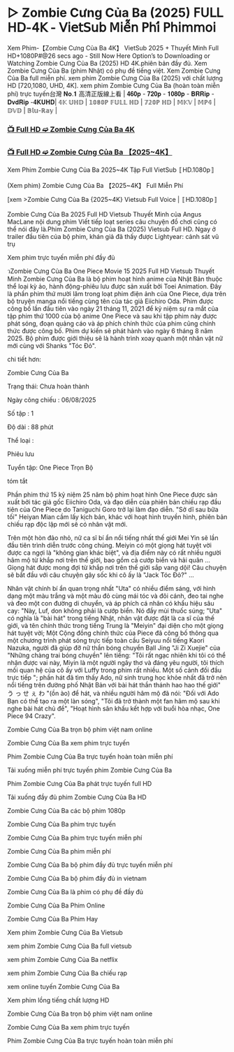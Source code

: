 # ▷ Zombie Cưng Của Ba (2025) 𝖥𝖴𝖫𝖫 𝖧𝖣-𝟦𝖪 - 𝖵𝗂𝖾𝗍𝖲𝗎𝖻 𝖬𝗂𝖾̂̃𝗇 𝖯𝗁𝗂́ 𝖯𝗁𝗂𝗆𝗆𝗈𝗂

Xem Phim-【Zombie Cưng Của Ba 4K】 VietSub 2025 + Thuyết Minh Full HD+1080P#@26 secs ago - Still Now Here Option’s to Downloading or Watching Zombie Cưng Của Ba (2025) HD 4K.phiên bản đầy đủ. Xem Zombie Cưng Của Ba (phim Nhật) có phụ đề tiếng việt. Xem Zombie Cưng Của Ba full miễn phí. xem phim Zombie Cưng Của Ba (2025) với chất lượng HD [720,1080, UHD, 4K]. xem phim Zombie Cưng Của Ba (hoàn toàn miễn phí) trực tuyến台灣 𝐍𝐨.𝟏 高清正版線上看 | 𝟒𝟔𝟎𝐩 - 𝟕𝟐𝟎𝐩 - 𝟏𝟎𝟖𝟎𝐩 - 𝐁𝐑𝐑𝐢𝐩 - 𝐃𝐯𝐝𝐑𝐢𝐩 -𝟒𝐊𝐔𝐇𝐃| 𝟜𝕂 𝕌ℍ𝔻 | 𝟙𝟘𝟠𝟘ℙ 𝔽𝕌𝕃𝕃 ℍ𝔻 | 𝟟𝟚𝟘ℙ ℍ𝔻 | 𝕄𝕂𝕍 | 𝕄ℙ𝟜 | 𝔻𝕍𝔻 | 𝔹𝕝𝕦-ℝ𝕒𝕪 |

### [📺 Full HD ➫️ Zombie Cưng Của Ba 4K](https://t.co/PD6VGxqVgF)

### [📺 Full HD ➫️ Zombie Cưng Của Ba 【2025~4K】](https://t.co/PD6VGxqVgF)

Xem Phim Zombie Cưng Của Ba 2025~4K Tập Full VietSub 〚HD.1080p〛

(Xem phim) Zombie Cưng Của Ba 【2025~4K】 Full Miễn Phí

[xem >Zombie Cưng Của Ba {2025~4K} Vietsub Full Voice | 〚HD.1080p〛

Zombie Cưng Của Ba 2025 Full HD Vietsub Thuyết Minh của Angus MacLane nội dung phim Viết tiếp loạt series câu chuyện đồ chơi cũng có thể nói đây là.Phim Zombie Cưng Của Ba (2025) Vietsub Full HD. Ngay ở trailer đầu tiên của bộ phim, khán giả đã thấy được Lightyear: cảnh sát vũ trụ

Xem phim trực tuyến miễn phí đầy đủ

วZombie Cưng Của Ba One Piece Movie 15 2025 Full HD Vietsub Thuyết Minh Zombie Cưng Của Ba là bộ phim hoạt hình anime của Nhật Bản thuộc thể loại kỳ ảo, hành động-phiêu lưu được sản xuất bởi Toei Animation. Đây là phần phim thứ mười lăm trong loạt phim điện ảnh của One Piece, dựa trên bộ truyện manga nổi tiếng cùng tên của tác giả Eiichiro Oda. Phim được công bố lần đầu tiên vào ngày 21 tháng 11, 2021 để kỷ niệm sự ra mắt của tập phim thứ 1000 của bộ anime One Piece và sau khi tập phim này được phát sóng, đoạn quảng cáo và áp phích chính thức của phim cũng chính thức được công bố. Phim dự kiến sẽ phát hành vào ngày 6 tháng 8 năm 2025. Bộ phim được giới thiệu sẽ là hành trình xoay quanh một nhân vật nữ mới cùng với Shanks "Tóc Đỏ".

chi tiết hơn:

Zombie Cưng Của Ba

Trạng thái: Chưa hoàn thành

Ngày công chiếu : 06/08/2025

Số tập : 1

Độ dài : 88 phút

Thể loại :

Phiêu lưu

Tuyển tập: One Piece Trọn Bộ

tóm tắt

Phần phim thứ 15 kỷ niệm 25 năm bộ phim hoạt hình One Piece được sản xuất bởi tác giả gốc Eiichiro Oda, và đạo diễn của phiên bản chiếu rạp đầu tiên của One Piece do Taniguchi Goro trở lại làm đạo diễn. "Sở dĩ sau bữa tối" Heiyan Mian cầm lấy kịch bản, khác với hoạt hình truyền hình, phiên bản chiếu rạp độc lập mới sẽ có nhân vật mới.

Trên một hòn đảo nhỏ, nữ ca sĩ bí ẩn nổi tiếng nhất thế giới Mei Yin sẽ lần đầu tiên trình diễn trước công chúng. Meiyin có một giọng hát tuyệt vời được ca ngợi là "không gian khác biệt", và địa điểm này có rất nhiều người hâm mộ từ khắp nơi trên thế giới, bao gồm cả cướp biển và hải quân ... Giọng hát được mong đợi từ khắp nơi trên thế giới sắp vang dội! Câu chuyện sẽ bắt đầu với câu chuyện gây sốc khi cô ấy là "Jack Tóc Đỏ?" ...

Nhân vật chính bí ẩn quan trọng nhất "Uta" có nhiều điểm sáng, với hình dạng một màu trắng và một màu đỏ cùng mái tóc và đôi cánh, đeo tai nghe và đeo một con đường di chuyển, và áp phích cá nhân có khẩu hiệu sâu cay: "Này, Luf, don không phải là cướp biển. Nó đầy mùi thuốc súng; "Uta" có nghĩa là "bài hát" trong tiếng Nhật, nhân vật được đặt là ca sĩ của thế giới, và tên chính thức trong tiếng Trung là "Meiyin" đại diện cho một giọng hát tuyệt vời; Một Cộng đồng chính thức của Piece đã công bố thông qua một chương trình phát sóng trực tiếp toàn cầu Seiyuu nổi tiếng Kaori Nazuka, người đã giúp đỡ nữ thần bóng chuyền Ball Jing "Ji Zi Xuejie" của "Những chàng trai bóng chuyền" lên tiếng: "Tôi rất ngạc nhiên khi tôi có thể nhận được vai này, Miyin là một người ngây thơ và đáng yêu người, tôi thích mối quan hệ của cô ấy với Luffy trong phim rất nhiều. Một số cảnh đối đầu trực tiếp "; phần hát đã tìm thấy Ado, nữ sinh trung học khỏe nhất đã trở nên nổi tiếng trên đường phố Nhật Bản với bài hát thần thánh hao hao thế giới" う っ せ ぇ わ "(ồn ào) để hát, và nhiều người hâm mộ đã nói: "Đối với Ado Bạn có thể tạo ra một làn sóng", "Tôi đã trở thành một fan hâm mộ sau khi nghe bài hát chủ đề", "Hoạt hình sân khấu kết hợp với buổi hòa nhạc, One Piece 94 Crazy".

Zombie Cưng Của Ba trọn bộ phim việt nam online

Zombie Cưng Của Ba xem phim trực tuyến

Phim Zombie Cưng Của Ba trực tuyến hoàn toàn miễn phí

Tải xuống miễn phí trực tuyến phim Zombie Cưng Của Ba

Phim Zombie Cưng Của Ba phát trực tuyến full HD

Tải xuống đầy đủ phim Zombie Cưng Của Ba HD

Zombie Cưng Của Ba các bộ phim 1080p

Zombie Cưng Của Ba phim trực tuyến

Zombie Cưng Của Ba phim trực tuyến miễn phí

Zombie Cưng Của Ba phim miễn phí

Zombie Cưng Của Ba bộ phim đầy đủ trực tuyến miễn phí

Zombie Cưng Của Ba bộ phim đầy đủ in vietnam

Zombie Cưng Của Ba là phim có phụ đề đầy đủ

Zombie Cưng Của Ba Phim Online

Zombie Cưng Của Ba Phim Hay

Xem phim Zombie Cưng Của Ba Vietsub

xem phim Zombie Cưng Của Ba full vietsub

xem phim Zombie Cưng Của Ba netflix

xem phim Zombie Cưng Của Ba chiếu rạp

xem online tuyến Zombie Cưng Của Ba

Xem phim lồng tiếng chất lượng HD

Zombie Cưng Của Ba trọn bộ phim việt nam online

Zombie Cưng Của Ba xem phim trực tuyến

Phim Zombie Cưng Của Ba trực tuyến hoàn toàn miễn phí
